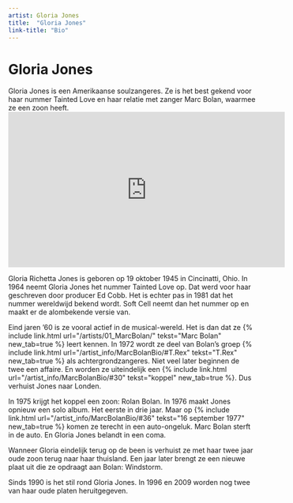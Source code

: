 ```yaml
---
artist: Gloria Jones
title:  "Gloria Jones"
link-title: "Bio"
---
```


# Gloria Jones

<span class="lead">Gloria Jones is een Amerikaanse soulzangeres. Ze is het best gekend voor haar nummer Tainted Love en haar relatie met zanger Marc Bolan, waarmee ze een zoon heeft.</span>

<iframe width="560" height="315" src="https://www.youtube.com/embed/CWXkfYW8n7I" frameborder="0" allowfullscreen></iframe>Gloria Richetta Jones is geboren op 19 oktober 1945 in Cincinatti, Ohio. In 1964 neemt Gloria Jones het nummer <span class="engels">Tainted Love</span> op. Dat werd voor haar geschreven door producer <span tooltip="Ed Cobb is een Amerikaanse muzikant en en producer. Hij is geboren op 25 februari 1938. Zijn grootste hit is Tainted Love, een nummer dat hij schreef voor Gloria Jones. Hij stierf op 19 september 1999 aan leukemie.">Ed Cobb</span>. Het is echter pas in 1981 dat het nummer wereldwijd bekend wordt. <span tooltip="Soft Cell is een duo bestaande uit Marc Almond (zang) en David Ball (synthesizers). Het duo werd bekend door hun cover van het nummer Tainted Love.">Soft Cell</span> neemt dan het nummer op en maakt er de alombekende versie van.Eind jaren ’60 is ze vooral actief in de musical-wereld. Het is dan dat ze {% include link.html url="/artists/01_MarcBolan/" tekst="Marc Bolan" new_tab=true %} leert kennen. In 1972 wordt ze deel van Bolan’s groep {% include link.html url="/artist_info/MarcBolanBio/#T.Rex" tekst="T.Rex" new_tab=true %} als achtergrondzangeres. Niet veel later beginnen de twee een affaire. En worden ze uiteindelijk een {% include link.html url="/artist_info/MarcBolanBio/#30" tekst="koppel" new_tab=true %}. Dus verhuist Jones naar Londen.In 1975 krijgt het koppel een zoon: Rolan Bolan. In 1976 maakt Jones opnieuw een solo album. Het eerste in drie jaar. Maar op {% include link.html url="/artist_info/MarcBolanBio/#36" tekst="16 september 1977" new_tab=true %} komen ze terecht in een auto-ongeluk. Marc Bolan sterft in de auto. En Gloria Jones belandt in een coma. Wanneer Gloria eindelijk terug op de been is verhuist ze met haar twee jaar oude zoon terug naar haar thuisland. Een jaar later brengt ze een nieuwe plaat uit die ze opdraagt aan Bolan: <span class="engels">Windstorm</span>. Sinds 1990 is het stil rond Gloria Jones. In 1996 en 2009 worden nog twee van haar oude platen heruitgegeven. 
